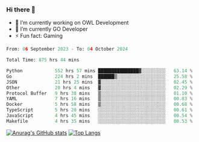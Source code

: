 ### Hi there 👋 

- 🔭 I’m currently working on OWL Development
- 🌱 I’m currently GO Developer
-  ⚡ Fun fact: Gaming
  
  <!--
- 👯 I’m looking to collaborate on ...
- 🤔 I’m looking for help with ...
- 💬 Ask me about ...
- 📫 How to reach me: ...
- 😄 Pronouns: ...
-->

<!--START_SECTION:waka-->

```python
From: 06 September 2023 - To: 04 October 2024

Total Time: 875 hrs 44 mins

Python            552 hrs 57 mins ███████████████▓░░░░░░░░░   63.14 %
Go                224 hrs 2 mins  ██████▒░░░░░░░░░░░░░░░░░░   25.58 %
JSON              21 hrs 25 mins  ▓░░░░░░░░░░░░░░░░░░░░░░░░   02.45 %
Other             20 hrs 4 mins   ▓░░░░░░░░░░░░░░░░░░░░░░░░   02.29 %
Protocol Buffer   9 hrs 38 mins   ▒░░░░░░░░░░░░░░░░░░░░░░░░   01.10 %
YAML              7 hrs 16 mins   ▒░░░░░░░░░░░░░░░░░░░░░░░░   00.83 %
Docker            5 hrs 58 mins   ▒░░░░░░░░░░░░░░░░░░░░░░░░   00.68 %
TypeScript        5 hrs 20 mins   ░░░░░░░░░░░░░░░░░░░░░░░░░   00.61 %
JavaScript        4 hrs 45 mins   ░░░░░░░░░░░░░░░░░░░░░░░░░   00.54 %
Makefile          4 hrs 35 mins   ░░░░░░░░░░░░░░░░░░░░░░░░░   00.53 %
```

<!--END_SECTION:waka-->

[![Anurag's GitHub stats](https://github-readme-stats.vercel.app/api?username=aebalz&show_icons=true&theme=codeSTACKr)](https://github.com/anuraghazra/github-readme-stats)
[![Top Langs](https://github-readme-stats.vercel.app/api/top-langs/?username=aebalz&layout=compact&card_width=350&theme=codeSTACKr)](https://github.com/anuraghazra/github-readme-stats)
<!-- [![Readme Card](https://github-readme-stats.vercel.app/api/pin/?username=aebalz&repo=go-gin-gone&show_owner=true)](https://github.com/anuraghazra/github-readme-stats)-->
